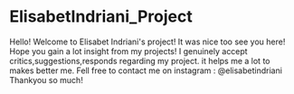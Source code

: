 # ElisabetIndriani_Project
Hello! Welcome to Elisabet Indriani's project!
It was nice too see you here! Hope you gain a lot insight from my projects!
I genuinely accept critics,suggestions,responds regarding my project. it helps me a lot to makes better me.
Fell free to contact me on instagram : @elisabetindriani
Thankyou so much!
